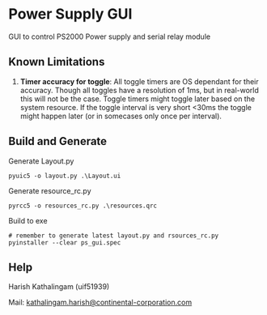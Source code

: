 # Power Supply GUI

GUI to control PS2000 Power supply and serial relay module

## Known Limitations

1) **Timer accuracy for toggle**: All toggle timers are OS dependant for their accuracy. Though all toggles have a resolution of 1ms, but in real-world this will not be the case. Toggle timers might toggle later based on the system resource. If the toggle interval is very short <30ms the toggle might happen later (or in somecases only once per interval).

## Build and Generate

Generate Layout.py

```shell
pyuic5 -o layout.py .\Layout.ui
```

Generate resource_rc.py

```shell
pyrcc5 -o resources_rc.py .\resources.qrc
```

Build to exe

```shell
# remember to generate latest layout.py and rsources_rc.py
pyinstaller --clear ps_gui.spec
```

## Help

Harish Kathalingam (uif51939)

Mail: <kathalingam.harish@continental-corporation.com>
